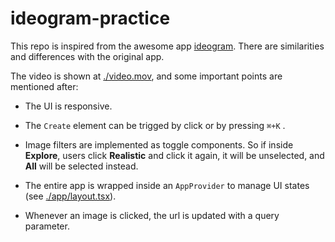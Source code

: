 # ideogram-practice

This repo is inspired from the awesome app [ideogram](https://ideogram.ai/).
There are similarities and differences with the original app.

The video is shown at [./video.mov](./video.mov), and some important points are mentioned after:

- The UI is responsive.

- The `Create` element can be trigged by click or by pressing `⌘+K` .

- Image filters are implemented as toggle components. So if inside **Explore**,
  users click **Realistic** and click it again, it will be unselected, and **All** will be
  selected instead.

- The entire app is wrapped inside an `AppProvider` to manage UI states (see [./app/layout.tsx](./app/layout.tsx)).

- Whenever an image is clicked, the url is updated with a query parameter.
